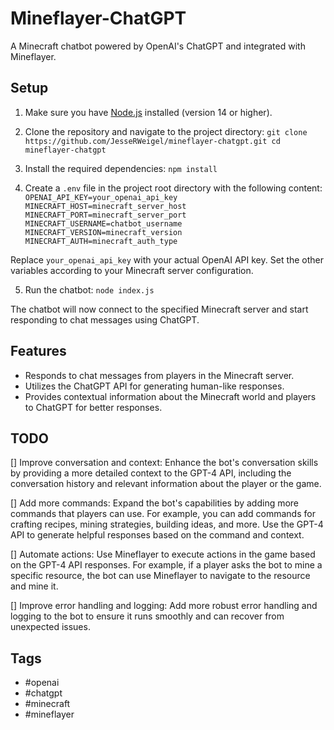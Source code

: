 # Mineflayer-ChatGPT

A Minecraft chatbot powered by OpenAI's ChatGPT and integrated with Mineflayer.

## Setup

1. Make sure you have [Node.js](https://nodejs.org/) installed (version 14 or higher).

2. Clone the repository and navigate to the project directory: `git clone https://github.com/JesseRWeigel/mineflayer-chatgpt.git
cd mineflayer-chatgpt`

3. Install the required dependencies: `npm install`

4. Create a `.env` file in the project root directory with the following content: `OPENAI_API_KEY=your_openai_api_key
MINECRAFT_HOST=minecraft_server_host
MINECRAFT_PORT=minecraft_server_port
MINECRAFT_USERNAME=chatbot_username
MINECRAFT_VERSION=minecraft_version
MINECRAFT_AUTH=minecraft_auth_type`

Replace `your_openai_api_key` with your actual OpenAI API key. Set the other variables according to your Minecraft server configuration.

5. Run the chatbot: `node index.js`

The chatbot will now connect to the specified Minecraft server and start responding to chat messages using ChatGPT.

## Features

- Responds to chat messages from players in the Minecraft server.
- Utilizes the ChatGPT API for generating human-like responses.
- Provides contextual information about the Minecraft world and players to ChatGPT for better responses.

## TODO

[] Improve conversation and context: Enhance the bot's conversation skills by providing a more detailed context to the GPT-4 API, including the conversation history and relevant information about the player or the game.

[] Add more commands: Expand the bot's capabilities by adding more commands that players can use. For example, you can add commands for crafting recipes, mining strategies, building ideas, and more. Use the GPT-4 API to generate helpful responses based on the command and context.

[] Automate actions: Use Mineflayer to execute actions in the game based on the GPT-4 API responses. For example, if a player asks the bot to mine a specific resource, the bot can use Mineflayer to navigate to the resource and mine it.

[] Improve error handling and logging: Add more robust error handling and logging to the bot to ensure it runs smoothly and can recover from unexpected
issues.

## Tags

- #openai
- #chatgpt
- #minecraft
- #mineflayer
